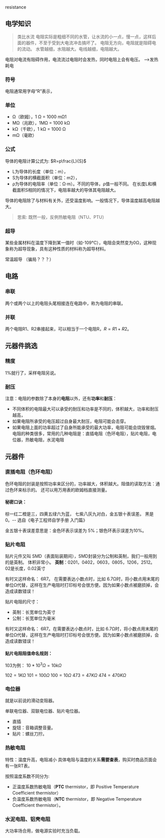 resistance
##  电学知识
> 类比水流
> 电阻实际是粗细不同的水管，让水流的小一点，慢一点，这样后面的器件，不至于受到大电流冲击搞坏了。
> 电阻无方向，电阻就是阻碍电的流动。
> 水管越细，水阻越大。电线越细，电阻越大。


电阻对电流有阻碍作用，电流流过电阻时会发热，同时电阻上会有电压。   -->发热耗电


### 符号
电阻通常用字母“R”表示，

### 单位

- Ω（欧姆），1 Ω = 1000 mΩ1
- MΩ（兆欧），1MΩ = 1000 kΩ
- kΩ（千欧），1 kΩ = 1000 Ω
- mΩ（毫欧）

### 公式

导体的电阻计算公式为: $R=p\frac{L}{S}$
- L为导体的长度（单位：m），
- S为导体的横截面积（单位：m2），
- ρ为导体的电阻率（单位：Ω·m）。不同的导体，ρ值一般不同。
在长度L和横截面积S相同的情况下，电阻率越大的导体其电阻越大。

导体的电阻除了与材料有关外，还受温度影响。一般情况下，导体温度越高电阻越大。
> 思索: 既然一般，反例热敏电阻（NTU、PTU）

### 超导
某些金属材料在温度下降到某一值时（如-109℃），电阻会突然变为0Ω，这种现象称为超导现象，具有这种性质的材料称为超导材料。

常温超导 （骗局？？？）

## 电路
### 串联
两个或两个以上的电阻头尾相接连在电路中，称为电阻的串联。
### 并联


两个电阻R1、R2串接起来，可以相当于一个电阻R，$R=R1+R2$。

## 元器件挑选
### 精度
1%就行了，采样电阻另说。

### 耐压
注意：电阻的参数除了本身的**电阻**以外，还有**功率**和**耐压**：
- 不同体积的电阻最大可以承受的耐压和功率是不同的，体积越大，功率和耐压越高，
- 如果电阻所承受的电压超过自身最大耐压，电阻可能会击穿。
- 如果电阻上面的功率超过了自身所能承受的最大功率，电阻可能会烧毁冒烟。
电阻的种类很多，常用的几种电阻是：直插电阻（色环电阻），贴片电阻，电位器，热敏电阻，水泥电阻
## 元器件


### 直插电阻（色环电阻）
色环电阻的封装是按照功率来区分的，功率越大，体积越大。阻值的读取方法：通过色环来标示的。
还可以用万用表的欧姆档直接测量。

#### 秘密口诀：
棕一红二橙是三，四黄五绿六为蓝，
七紫八灰九对白，金五银十表误差。
黑是0。-- 选自《电子工程师自学手册 入门篇》

金五银十表误差意思是：金色环表示误差为 5%；银色环表示误差为10%。



### 贴片电阻
贴片元件又叫 SMD（表面贴装期间），SMD封装分为公制和英制，我们一般用到的是英制。
体积非常小。
**英制**：0201，0402，0603，0805，1206，2512。02是长度，0.02英寸


有时又这样命名： 6R7。
在需要表达小数点时，比如 6.7Ω时，将小数点用末尾的单位Ω代替，这样在生产电阻时打印标号会很方便。因为如果小数点被磨损掉，会造成读数错误！

贴片电阻的尺寸：
- 英制：长宽单位为英寸
- 公制：长宽单位为毫米

有时又这样命名： 6R7。在需要表达小数点时，比如 6.7Ω时，将小数点用末尾的单位Ω代替，这样在生产电阻时打印标号会很方便。因为如果小数点被磨损掉，会造成读数错误！

#### 贴片电阻阻值命名规则：
103为例：
$10*10^3 Ω = 10kΩ$

$102 = 1 KΩ$
$101 = 100Ω$
$100 = 10Ω$
$473 = 47 KΩ$
$474 = 470KΩ$


### 电位器 
就是以前说的滑动变阻器。

单联电位器、双联电位器、贴片电位器。
- 直插
- 旋钮：音箱调整音量。
- 贴片：螺丝刀拧。

### 热敏电阻

特性：温度升高，电阻减小
具体电阻与温度的关系**需要查表**，购买时商品页面会有一张RT表。

按照温度系数不同分为:
- 正温度系数热敏电阻（**PTC** thermistor，即 Positive Temperature Coefficient thermistor）
- 负温度系数热敏电阻（**NTC** thermistor，即 Negative Temperature Coefficient thermistor）。
### 水泥电阻、铝壳电阻 
 大功率场合用，做电源实验时充当负载。